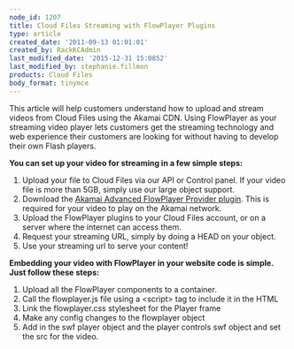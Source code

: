 ```yaml
---
node_id: 1207
title: Cloud Files Streaming with FlowPlayer Plugins
type: article
created_date: '2011-09-13 01:01:01'
created_by: RackKCAdmin
last_modified_date: '2015-12-31 15:0852'
last_modified_by: stephanie.fillmon
products: Cloud Files
body_format: tinymce
---
```


This article will help customers understand how to upload and stream
videos from Cloud Files using the Akamai CDN.  Using FlowPlayer as your
streaming video player lets customers get the streaming technology and
web experience their customers are looking for without having to develop
their own Flash players.

**You can set up your video for streaming in a few simple steps:**

1.  Upload your file to Cloud Files via our API or Control panel.  If
    your video file is more than 5GB, simply use our large object
    support.
2.  Download the [Akamai Advanced FlowPlayer Provider
    plugin](http://mediapm.edgesuite.net/flow/). This is required for
    your video to play on the Akamai network.   
3.  Upload the FlowPlayer plugins to your Cloud Files account, or on a
    server where the internet can access them. 
4.  Request your streaming URL, simply by doing a HEAD on your object.
5.  Use your streaming url to serve your content!

**Embedding your video with FlowPlayer in your website code is simple.
Just follow these steps:**

1.  Upload all the FlowPlayer components to a container.
2.  Call the flowplayer.js file using a \<script\> tag to include it in
    the HTML
3.  Link the flowplayer.css stylesheet for the Player frame
4.  Make any config changes to the flowplayer object
5.  Add in the swf player object and the player controls swf object and
    set the src for the video.


